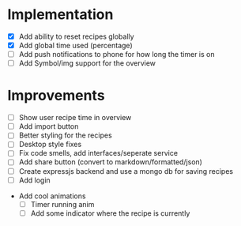 # Implementation

- [x] Add ability to reset recipes globally
- [x] Add global time used (percentage)
- [ ] Add push notifications to phone for how long the timer is on
- [ ] Add Symbol/img support for the overview

# Improvements

- [ ] Show user recipe time in overview
- [ ] Add import button
- [ ] Better styling for the recipes
- [ ] Desktop style fixes
- [ ] Fix code smells, add interfaces/seperate service
- [ ] Add share button (convert to markdown/formatted/json)
- [ ] Create expressjs backend and use a mongo db for saving recipes
- [ ] Add login
- Add cool animations
  - [ ] Timer running anim
  - [ ] Add some indicator where the recipe is currently
